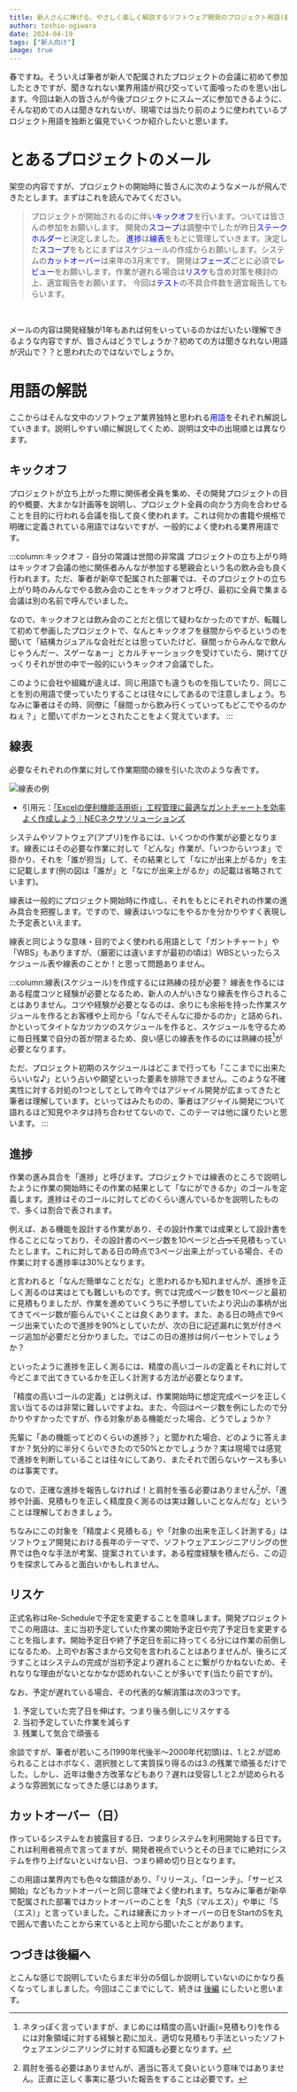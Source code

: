 ```yaml
---
title: 新人さんに捧げる、やさしく楽しく解説するソフトウェア開発のプロジェクト用語(前編)
author: toshio-ogiwara
date: 2024-04-19
tags: ["新人向け"]
image: true
---
```


春ですね。そういえば筆者が新人で配属されたプロジェクトの会議に初めて参加したときですが、聞きなれない業界用語が飛び交っていて面喰ったのを思い出します。今回は新人の皆さんが今後プロジェクトにスムーズに参加できるように、そんな初めての人は聞きなれないが、現場では当たり前のように使われているプロジェクト用語を独断と偏見でいくつか紹介したいと思います。

# とあるプロジェクトのメール
架空の内容ですが、プロジェクトの開始時に皆さんに次のようなメールが飛んできたとします。まずはこれを読んでみてください。

> プロジェクトが開始されるのに伴い<span style="color: blue;">キックオフ</span>を行います。ついては皆さんの参加をお願いします。
> 開発の<span style="color: blue;">スコープ</span>は調整中でしたが昨日<span style="color: blue;">ステークホルダー</span>と決定しました。
> <span style="color: blue;">進捗</span>は<span style="color: blue;">線表</span>をもとに管理していきます。決定した<span style="color: blue;">スコープ</span>をもとにまずはスケジュールの作成からお願いします。システムの<span style="color: blue;">カットオーバー</span>は来年の3月末です。
> 開発は<span style="color: blue;">フェーズ</span>ごとに必須で<span style="color: blue;">レビュー</span>をお願いします。作業が遅れる場合は<span style="color: blue;">リスケ</span>も含め対策を検討の上、適宜報告をお願います。
> 今回は<span style="color: blue;">テスト</span>の不具合件数を適宜報告してもらいます。

<br />

メールの内容は開発経験が1年もあれば何をいっているのかはだいたい理解できるような内容ですが、皆さんはどうでしょうか？初めての方は聞きなれない用語が沢山で？？と思われたのではないでしょうか。

# 用語の解説
ここからはそんな文中のソフトウェア業界独特と思われる<span style="color: blue;">用語</span>をそれぞれ解説していきます。説明しやすい順に解説してくため、説明は文中の出現順とは異なります。

## キックオフ
プロジェクトが立ち上がった際に関係者全員を集め、その開発プロジェクトの目的や概要、大まかな計画等を説明し、プロジェクト全員の向かう方向を合わせることを目的に行われる会議を指して良く使われます。これは何かの書籍や規格で明確に定義されている用語ではないですが、一般的によく使われる業界用語です。

:::column:キックオフ - 自分の常識は世間の非常識
プロジェクトの立ち上がり時はキックオフ会議の他に関係者みんなが参加する懇親会という名の飲み会も良く行われます。ただ、筆者が新卒で配属された部署では、そのプロジェクトの立ち上がり時のみんなでやる飲み会のことをキックオフと呼び、最初に全員で集まる会議は別の名前で呼んでいました。

なので、キックオフとは飲み会のことだと信じて疑わなかったのですが、転職して初めて参画したプロジェクトで、なんとキックオフを昼間からやるというのを聞いて「結構カジュアルな会社だとは思っていたけど、昼間っからみんなで飲んじゃうんだー、スゲーなぁー」とカルチャーショックを受けていたら、開けてびっくりそれが世の中で一般的にいうキックオフ会議でした。

このように会社や組織が違えば、同じ用語でも違うものを指していたり、同じことを別の用語で使っていたりすることは往々にしてあるので注意しましょう。ちなみに筆者はその時、同僚に「昼間っから飲み行くっていってもどこでやるのかねぇ？」と聞いてポカーンとされたことをよく覚えています。
:::

## 線表
必要なそれぞれの作業に対して作業期間の線を引いた次のような表です。

![線表の例](https://www2.nec-nexs.com/bizsupli/useful/excel/images/img_excel36_cap01_l.jpg)
- 引用元：[「Excelの便利機能活用術」工程管理に最適なガントチャートを効率よく作成しよう｜NECネクサソリューションズ](https://www2.nec-nexs.com/bizsupli/useful/excel/36.html)

システムやソフトウェア(アプリ)を作るには、いくつかの作業が必要となります。線表にはその必要な作業に対して「どんな」作業が、「いつからいつま」で掛かり、それを「誰が担当」して、その結果として「なにが出来上がるか」を主に記載します(例の図は「誰が」と「なにが出来上がるか」の記載は省略されています)。

線表は一般的にプロジェクト開始時に作成し、それをもとにそれぞれの作業の進み具合を把握します。ですので、線表はいつなにをやるかを分かりやすく表現した予定表といえます。

線表と同じような意味・目的でよく使われる用語として「ガントチャート」や「WBS」もありますが、（厳密には違いますが最初の頃は）WBSといったらスケジュール表や線表のことか！と思って問題ありません。

:::column:線表(スケジュール)を作成するには熟練の技が必要？
線表を作るにはある程度コツと経験が必要となるため、新人の人がいきなり線表を作らされることはありません。コツや経験が必要となるのは、余りにも余裕を持った作業スケジュールを作るとお客様や上司から「なんでそんなに掛かるのか」と詰められ、かといってタイトなカツカツのスケジュールを作ると、スケジュールを守るために毎日残業で自分の首が閉まるため、良い感じの線表を作るのには熟練の技[^1]が必要となります。

ただ、プロジェクト初期のスケジュールはどこまで行っても「ここまでに出来たらいいな♪」という占いや願望といった要素を排除できません。このような不確実性に対する対処の1つとしてとして昨今ではアジャイル開発が広まってきたと筆者は理解しています。といってはみたものの、筆者はアジャイル開発について語れるほど知見やネタは持ち合わせてないので、このテーマは他に譲りたいと思います。
:::

[^1]:ネタっぽく言っていますが、まじめには精度の高い計画(=見積もり)を作るには対象領域に対する経験と勘に加え、適切な見積もり手法といったソフトウェアエンジニアリングに対する知識も必要となります。

## 進捗
作業の進み具合を「進捗」と呼びます。プロジェクトでは線表のところで説明したように作業の開始時にその作業の結果として「なにができるか」のゴールを定義します。進捗はそのゴールに対してどのくらい進んでいるかを説明したもので、多くは割合で表されます。

例えば、ある機能を設計する作業があり、その設計作業では成果として設計書を作ることになっており、その設計書のページ数を10ページと~~占って~~見積もっていたとします。これに対してある日の時点で3ページ出来上がっている場合、その作業に対する進捗率は30%となります。

と言われると「なんだ簡単なことだな」と思われるかも知れませんが、進捗を正しく測るのは実はとても難しいものです。例では完成ページ数を10ページと最初に見積もりましたが、作業を進めていくうちに予想していたより沢山の事柄が出てきてページ数が膨らんでいくことは良くあります。また、ある日の時点で9ページ出来ていたので進捗を90%としていたが、次の日に記述漏れに気が付きページ追加が必要だと分かりました。ではこの日の進捗は何パーセントでしょうか？

といったように進捗を正しく測るには、精度の高いゴールの定義とそれに対して今どこまで出てきているかを正しく計測する方法が必要となります。

「精度の高いゴールの定義」とは例えば、作業開始時に想定完成ページを正しく言い当てるのは非常に難しいですよね。また、今回はページ数を例にしたので分かりやすかったですが、作る対象がある機能だった場合、どうでしょうか？

先輩に「あの機能ってどのくらいの進捗？」と聞かれた場合、どのように答えますか？気分的に半分くらいできたので50%とかでしょうか？実は現場では感覚で進捗を判断していることは往々にしてあり、またそれで困らないケースも多いのは事実です。

なので、正確な進捗を報告しなければ！と肩肘を張る必要はありません[^2]が、「進捗や計画、見積もりを正しく精度良く測るのは実は難しいことなんだな」ということは理解しておきましょう。

ちなみにこの対象を「精度よく見積もる」や「対象の出来を正しく計測する」はソフトウェア開発における長年のテーマで、ソフトウェアエンジニアリングの世界では色々な手法が考案、提案されています。ある程度経験を積んだら、この辺りを探求してみると面白いかもしれません。

[^2]:肩肘を張る必要はありませんが、適当に答えて良いという意味ではありません。正直に正しく事実に基づいた報告をすることは必要です。

## リスケ
正式名称はRe-Scheduleで予定を変更することを意味します。開発プロジェクトでこの用語は、主に当初予定していた作業の開始予定日や完了予定日を変更することを指します。開始予定日や終了予定日を前に持ってくる分には作業の前倒しになるため、上司やお客さまから文句を言われることはありませんが、後ろにズラすことはシステムの完成が当初予定より遅れることに繋がりかねないため、それなりな理由がないとなかなか認めれないことが多いです(当たり前ですが)。

なお、予定が遅れている場合、その代表的な解消策は次の3つです。
1. 予定していた完了日を伸ばす。つまり後ろ倒しにリスケする
2. 当初予定していた作業を減らす
3. 残業して気合で頑張る

余談ですが、筆者が若いころ(1990年代後半～2000年代初頭)は、1.と2.が認められることはホボなく、選択肢として実質採り得るのは3.の残業で頑張るだけでした。しかし、近年は働き方改革などもあり？遅れは受容し1.と2.が認められるような雰囲気になってきた感じはあります。

## カットオーバー（日）
作っているシステムをお披露目する日、つまりシステムを利用開始する日です。これは利用者視点で言ってますが、開発者視点でいうとその日までに絶対にシステムを作り上げないといけない日、つまり締め切り日となります。

この用語は業界内でも色々な類語があり、「リリース」、「ローンチ」、「サービス開始」などもカットオーバーと同じ意味でよく使われます。ちなみに筆者が新卒で配属された部署ではカットオーバーのことを「丸S（マルエス）」や単に「S（エス）」と言っていました。これは線表にカットオーバーの日をStartのSを丸で囲んで書いたことから来ていると上司から聞いたことがあります。

## つづきは後編へ
とこんな感じで説明していたらまだ半分の5個しか説明していないのにかなり長くなってしましました。今回はここまでにして、続きは [後編](/blogs/2024/05/01/playful_project_terms2/) にしたいと思います。
